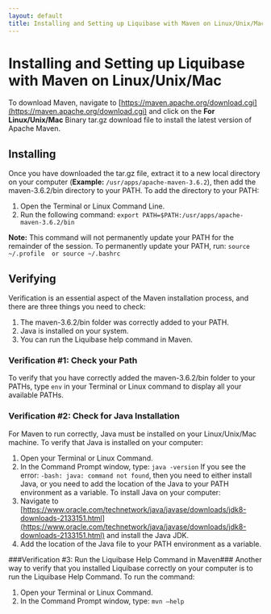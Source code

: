 ```yaml
---
layout: default
title: Installing and Setting up Liquibase with Maven on Linux/Unix/Mac
---
```


# Installing and Setting up Liquibase with Maven on Linux/Unix/Mac #

To download Maven, navigate to [https://maven.apache.org/download.cgi](https://maven.apache.org/download.cgi) and click on the **For Linux/Unix/Mac** Binary tar.gz download file to install the latest version of Apache Maven.

## Installing ##
Once you have downloaded the tar.gz file, extract it to a new local directory on your computer (**Example:** `/usr/apps/apache-maven-3.6.2`), then add the maven-3.6.2/bin directory to your PATH.
To add the directory to your PATH:
1.	Open the Terminal or Linux Command Line.
2.	Run the following command: `export PATH=$PATH:/usr/apps/apache-maven-3.6.2/bin`

**Note:** This command will not permanently update your PATH for the remainder of the session. To permanently update your PATH, run: `source ~/.profile  or source ~/.bashrc`

## Verifying ##
Verification is an essential aspect of the Maven installation process, and there are three things you need to check:
1.	The maven-3.6.2/bin folder was correctly added to your PATH.
2.	Java is installed on your system.
3.	You can run the Liquibase help command in Maven.

### Verification #1: Check your Path ###
To verify that you have correctly added the maven-3.6.2/bin folder to your PATHs, type `env` in your Terminal or Linux command to display all your available PATHs.

### Verification #2: Check for Java Installation ###
For Maven to run correctly, Java must be installed on your Linux/Unix/Mac machine. To verify that Java is installed on your computer:
1.	Open your Terminal or Linux Command.
2.	In the Command Prompt window, type: `java -version`
If you see the error: `-bash: java: command not found`, then you need to either install Java, or you need to add the location of the Java to your PATH environment as a variable.
To install Java on your computer:
1.	Navigate to [https://www.oracle.com/technetwork/java/javase/downloads/jdk8-downloads-2133151.html](https://www.oracle.com/technetwork/java/javase/downloads/jdk8-downloads-2133151.html) and install the Java JDK.
2.	Add the location of the Java file to your PATH environment as a variable.

###Verification #3: Run the Liquibase Help Command in Maven###
Another way to verify that you installed Liquibase correctly on your computer is to run the Liquibase Help Command. To run the command:
1. Open your Terminal or Linux Command.
2. In the Command Prompt window, type: `mvn –help`
